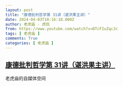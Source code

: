 ```yaml
---
layout: post
title: "康德批判哲学第 31讲（谌洪果主讲）"
date: 2024-04-03T10:16:18.000Z
author: 老虎庙 · 虎侃
from: https://www.youtube.com/watch?v=DTcFIuZqcJc
tags: [ 老虎庙 ]
comments: True
categories: [ 老虎庙 ]
---
```

<!--1712139378000-->
[康德批判哲学第 31讲（谌洪果主讲）](https://www.youtube.com/watch?v=DTcFIuZqcJc)
------

<div>
老虎庙的自媒体空间
</div>
